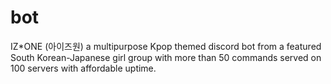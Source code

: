 # bot
IZ*ONE (아이즈원) a multipurpose Kpop themed discord bot from a featured South Korean-Japanese girl group with more than 50 commands served on 100 servers with affordable uptime.
